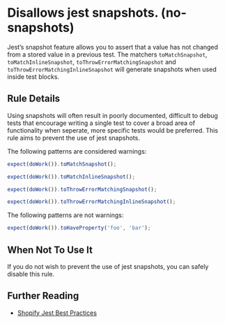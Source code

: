 # Disallows jest snapshots. (no-snapshots)

Jest’s snapshot feature allows you to assert that a value has not changed from a stored value in a previous test. The matchers `toMatchSnapshot`, `toMatchInlineSnapshot`, `toThrowErrorMatchingSnapshot` and `toThrowErrorMatchingInlineSnapshot` will generate snapshots when used inside test blocks.

## Rule Details

Using snapshots will often result in poorly documented, difficult to debug tests that encourage writing a single test to cover a broad area of functionality when seperate, more specific tests would be preferred. This rule aims to prevent the use of jest snapshots.

The following patterns are considered warnings:

```js
expect(doWork()).toMatchSnapshot();
```

```js
expect(doWork()).toMatchInlineSnapshot();
```

```js
expect(doWork()).toThrowErrorMatchingSnapshot();
```

```js
expect(doWork()).toThrowErrorMatchingInlineSnapshot();
```

The following patterns are not warnings:

```js
expect(doWork()).toHaveProperty('foo', 'bar');
```

## When Not To Use It

If you do not wish to prevent the use of jest snapshots, you can safely disable this rule.

## Further Reading

- [Shopify Jest Best Practices](https://github.com/Shopify/web-configs/blob/main/handbook/Best%20practices/Jest.md#best-practices)
